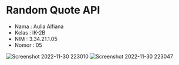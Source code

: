 # Random Quote API

- Nama : Aulia Alfiana
- Kelas : IK-2B
- NIM : 3.34.21.1.05
- Nomor : 05


![Screenshot 2022-11-30 223010](https://user-images.githubusercontent.com/114818053/204840924-e6d39ea6-fe1e-460a-83c1-0253aeb27fc0.jpg)
![Screenshot 2022-11-30 223047](https://user-images.githubusercontent.com/114818053/204840953-74ba859c-0224-459e-bd8a-d921e553d5c5.jpg)
